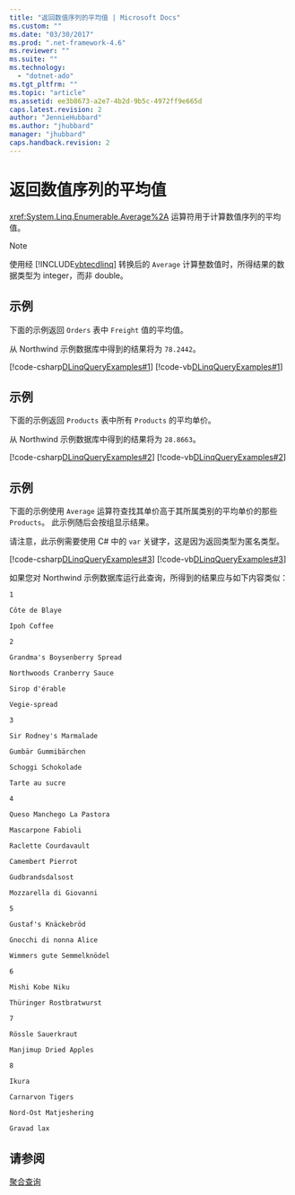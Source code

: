 ```yaml
---
title: "返回数值序列的平均值 | Microsoft Docs"
ms.custom: ""
ms.date: "03/30/2017"
ms.prod: ".net-framework-4.6"
ms.reviewer: ""
ms.suite: ""
ms.technology: 
  - "dotnet-ado"
ms.tgt_pltfrm: ""
ms.topic: "article"
ms.assetid: ee3b8673-a2e7-4b2d-9b5c-4972ff9e665d
caps.latest.revision: 2
author: "JennieHubbard"
ms.author: "jhubbard"
manager: "jhubbard"
caps.handback.revision: 2
---
```

# 返回数值序列的平均值
<xref:System.Linq.Enumerable.Average%2A> 运算符用于计算数值序列的平均值。  
  
> [!NOTE]
>  使用经 [!INCLUDE[vbtecdlinq](../../../../../../includes/vbtecdlinq-md.md)] 转换后的 `Average` 计算整数值时，所得结果的数据类型为 integer，而非 double。  
  
## 示例  
 下面的示例返回 `Orders` 表中 `Freight` 值的平均值。  
  
 从 Northwind 示例数据库中得到的结果将为 `78.2442`。  
  
 [!code-csharp[DLinqQueryExamples#1](../../../../../../samples/snippets/csharp/VS_Snippets_Data/DLinqQueryExamples/cs/Program.cs#1)]
 [!code-vb[DLinqQueryExamples#1](../../../../../../samples/snippets/visualbasic/VS_Snippets_Data/DLinqQueryExamples/vb/Module1.vb#1)]  
  
## 示例  
 下面的示例返回 `Products` 表中所有 `Products` 的平均单价。  
  
 从 Northwind 示例数据库中得到的结果将为 `28.8663`。  
  
 [!code-csharp[DLinqQueryExamples#2](../../../../../../samples/snippets/csharp/VS_Snippets_Data/DLinqQueryExamples/cs/Program.cs#2)]
 [!code-vb[DLinqQueryExamples#2](../../../../../../samples/snippets/visualbasic/VS_Snippets_Data/DLinqQueryExamples/vb/Module1.vb#2)]  
  
## 示例  
 下面的示例使用 `Average` 运算符查找其单价高于其所属类别的平均单价的那些 `Products`。  此示例随后会按组显示结果。  
  
 请注意，此示例需要使用 C\# 中的 `var` 关键字，这是因为返回类型为匿名类型。  
  
 [!code-csharp[DLinqQueryExamples#3](../../../../../../samples/snippets/csharp/VS_Snippets_Data/DLinqQueryExamples/cs/Program.cs#3)]
 [!code-vb[DLinqQueryExamples#3](../../../../../../samples/snippets/visualbasic/VS_Snippets_Data/DLinqQueryExamples/vb/Module1.vb#3)]  
  
 如果您对 Northwind 示例数据库运行此查询，所得到的结果应与如下内容类似：  
  
 `1`  
  
 `Côte de Blaye`  
  
 `Ipoh Coffee`  
  
 `2`  
  
 `Grandma's Boysenberry Spread`  
  
 `Northwoods Cranberry Sauce`  
  
 `Sirop d'érable`  
  
 `Vegie-spread`  
  
 `3`  
  
 `Sir Rodney's Marmalade`  
  
 `Gumbär Gummibärchen`  
  
 `Schoggi Schokolade`  
  
 `Tarte au sucre`  
  
 `4`  
  
 `Queso Manchego La Pastora`  
  
 `Mascarpone Fabioli`  
  
 `Raclette Courdavault`  
  
 `Camembert Pierrot`  
  
 `Gudbrandsdalsost`  
  
 `Mozzarella di Giovanni`  
  
 `5`  
  
 `Gustaf's Knäckebröd`  
  
 `Gnocchi di nonna Alice`  
  
 `Wimmers gute Semmelknödel`  
  
 `6`  
  
 `Mishi Kobe Niku`  
  
 `Thüringer Rostbratwurst`  
  
 `7`  
  
 `Rössle Sauerkraut`  
  
 `Manjimup Dried Apples`  
  
 `8`  
  
 `Ikura`  
  
 `Carnarvon Tigers`  
  
 `Nord-Ost Matjeshering`  
  
 `Gravad lax`  
  
## 请参阅  
 [聚合查询](../../../../../../docs/framework/data/adonet/sql/linq/aggregate-queries.md)